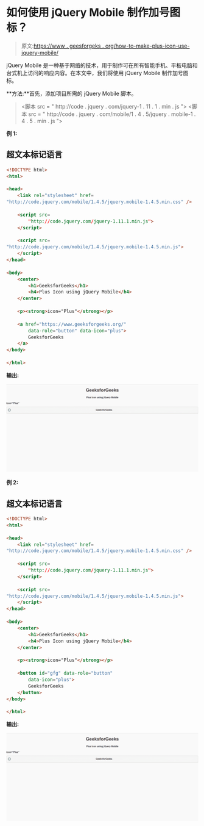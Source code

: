 # 如何使用 jQuery Mobile 制作加号图标？

> 原文:[https://www . geesforgeks . org/how-to-make-plus-icon-use-jquery-mobile/](https://www.geeksforgeeks.org/how-to-make-plus-icon-using-jquery-mobile/)

jQuery Mobile 是一种基于网络的技术，用于制作可在所有智能手机、平板电脑和台式机上访问的响应内容。在本文中，我们将使用 jQuery Mobile 制作加号图标。

**方法:**首先，添加项目所需的 jQuery Mobile 脚本。

> <link rel="”stylesheet”" href="”http://code.jquery.com/mobile/1.4.5/jquery.mobile-1.4.5.min.css”/">
> <脚本 src = " http://code . jquery . com/jquery-1 . 11 . 1 . min . js "></脚本>
> <脚本 src = " http://code . jquery . com/mobile/1 . 4 . 5/jquery . mobile-1 . 4 . 5 . min . js "></脚本>

**例 1:**

## 超文本标记语言

```html
<!DOCTYPE html>
<html>

<head>
    <link rel="stylesheet" href=
"http://code.jquery.com/mobile/1.4.5/jquery.mobile-1.4.5.min.css" />

    <script src=
        "http://code.jquery.com/jquery-1.11.1.min.js">
    </script>

    <script src=
"http://code.jquery.com/mobile/1.4.5/jquery.mobile-1.4.5.min.js">
    </script>
</head>

<body>
    <center>
        <h1>GeeksforGeeks</h1>
        <h4>Plus Icon using jQuery Mobile</h4>
    </center>

    <p><strong>icon="Plus"</strong></p>

    <a href="https://www.geeksforgeeks.org/"
        data-role="button" data-icon="plus">
        GeeksforGeeks
    </a>
</body>

</html>
```

**输出:**

![](img/915285c3c2006da43999607b0c8d1809.png)

**例 2:**

## 超文本标记语言

```html
<!DOCTYPE html>
<html>

<head>
    <link rel="stylesheet" href=
"http://code.jquery.com/mobile/1.4.5/jquery.mobile-1.4.5.min.css" />

    <script src=
        "http://code.jquery.com/jquery-1.11.1.min.js">
    </script>

    <script src=
"http://code.jquery.com/mobile/1.4.5/jquery.mobile-1.4.5.min.js">
    </script>
</head>

<body>
    <center>
        <h1>GeeksforGeeks</h1>
        <h4>Plus Icon using jQuery Mobile</h4>
    </center>

    <p><strong>icon="Plus"</strong></p>

    <button id="gfg" data-role="button" 
        data-icon="plus">
        GeeksforGeeks
    </button>
</body>

</html>
```

**输出:**

![](img/915285c3c2006da43999607b0c8d1809.png)